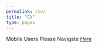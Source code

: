 ```yaml
---
permalink: /cv/
title: "CV"
type: pages
---
```


Mobile Users Please Navigate *_[<em>Here</em>](https://github.com/sa-muqtadir/sa-muqtadir.github.io/blob/master/cv-github-feb22.pdf)_*


<object data="{{ site.url }}{{ site.baseurl }}/cv-github-feb22.pdf" width="2000" height="1500" type="application/pdf"></object>
